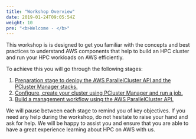 ```yaml
---
title: "Workshop Overview"
date: 2019-01-24T09:05:54Z
weight: 10
pre: "<b>Welcome - </b>"
---
```



<!-- Amazon Web Services (AWS) provides the most elastic and scalable cloud infrastructure to run your [High Performance Computing (HPC) applications](https://aws.amazon.com/hpc/). With virtually unlimited capacity, engineers, researchers, and HPC system owners can innovate beyond the limitations of on-premises HPC infrastructure.

AWS delivers an integrated suite of services that provides everything you need to quickly and easily build and manage HPC clusters in the cloud to run the most compute intensive workloads across various industry verticals.

These workloads span the traditional HPC applications, like genomics, computational chemistry, financial risk modeling, computer aided engineering, weather prediction, and seismic imaging, as well as emerging applications, like machine learning, deep learning, and autonomous driving.

HPC on AWS removes the long wait times and lost productivity often associated with on-premises HPC clusters. Flexible configuration and virtually unlimited scalability allow you to grow and shrink your infrastructure as your workloads dictate, not the other way around. Additionally, with access to a broad portfolio of cloud-based services like data analytics, artificial intelligence (AI), and machine learning (ML), you can redefine traditional HPC workflows to innovate faster.

Today, more cloud-based HPC applications run on AWS than on any other cloud. -->

This workshop is is designed to get you familiar with the concepts and best practices to understand AWS components that help to build an HPC cluster and run your HPC workloads on AWS efficiently.

To achieve this you will go through the following stages:

1. [Preparation stage to deploy the AWS ParallelCluster API and the PCluster Manager stacks.](/02-aws-getting-started.html)
2. [Configure, create your cluster using PCluster Manager and run a job.](/03-hpc-aws-parallelcluster-workshop.html)
3. [Build a management workflow using the AWS ParallelCluster API.](http://localhost:1313/04-hpc-aws-parallelcluster-api.html)

We will pause between each stage to remind you of key objectives. If you need any help during the workshop, do not hesitate to raise your hand and ask for help. We will be happy to assist you and ensure that you are able to have a great experience learning about HPC on AWS with us.
